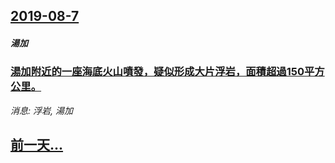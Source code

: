 ## [2019-08-7](/news/2019/08/7/index.md)

##### 湯加
### [湯加附近的一座海底火山噴發，疑似形成大片浮岩，面積超過150平方公里。 ](/news/2019/08/7/湯加附近的一座海底火山噴發-疑似形成大片浮岩-面積超過150平方公里.md)
_消息: 浮岩, 湯加_

## [前一天...](/news/2019/08/5/index.md)

